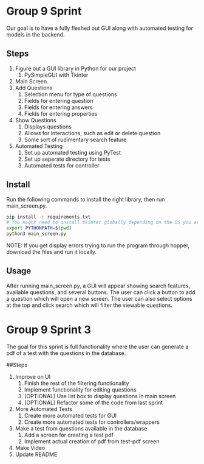 # Group 9 Sprint 

Our goal is to have a fully fleshed out GUI along with automated testing for models in the backend.

## Steps

1. Figure out a GUI library in Python for our project
    1. PySimpleGUI with Tkinter
2. Main Screen
3. Add Questions
    1. Selection menu for type of questions
    2. Fields for entering question
    3. Fields for entering answers
    4. Fields for entering properties
4. Show Questions
    1. Displays questions
    2. Allows for interactions, such as edit or delete question
    3. Some sort of rudimentary search feature
5. Automated Testing
    1. Set up automated testing using PyTest
    2. Set up seperate directory for tests
    3. Automated tests for controller 


## Install

Run the following commands to install the right library, then run main_screen.py.

```bash
pip install -r requirements.txt
# You might need to install tkinter globally depending on the OS you are running
export PYTHONPATH=$(pwd)
python3 main_screen.py
```

NOTE: If you get display errors trying to run the program through hopper, download the files and run it locally.
## Usage

After running main_screen.py, a GUI will appear showing search features, available questions,
and several buttons. The user can click a button to add a question which will open a new screen.
The user can also select options at the top and click search which will filter the viewable questions.

# Group 9 Sprint 3

The goal for this sprint is full functionality where the user can generate a pdf of a test with the questions in the database.

##Steps

1. Improve on UI
    1. Finish the rest of the filtering functionality
    2. Implement functionality for editing questions
    3. (OPTIONAL) Use list box to display questions in main screen
    4. (OPTIONAL) Refactor some of the code from last sprint
2. More Automated Tests
    1. Create more automated tests for GUI
    2. Create more automated tests for controllers/wrappers
3. Make a test from questions available in the database
    1. Add a screen for creating a test pdf
    2. Implement actual creation of pdf from test-pdf screen
4. Make Video
5. Update README

